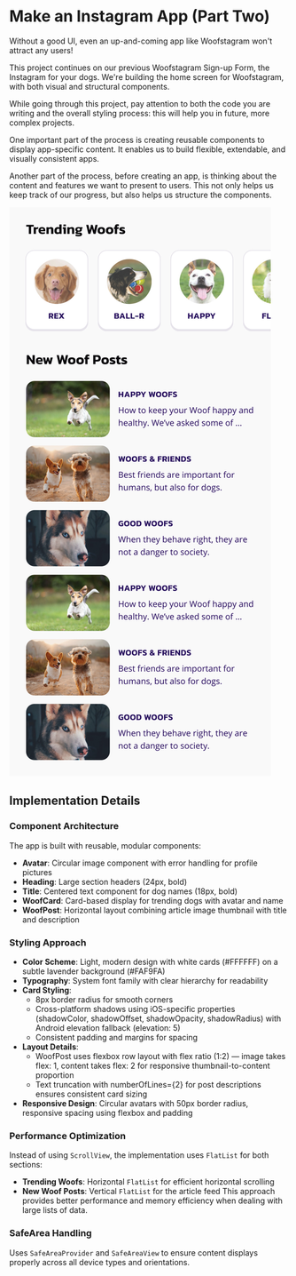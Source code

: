 # Make an Instagram App (Part Two)
Without a good UI, even an up-and-coming app like Woofstagram won't attract any users!

This project continues on our previous Woofstagram Sign-up Form, the Instagram for your dogs. We're building the home screen for Woofstagram, with both visual and structural components.

While going through this project, pay attention to both the code you are writing and the overall styling process: this will help you in future, more complex projects.

One important part of the process is creating reusable components to display app-specific content. It enables us to build flexible, extendable, and visually consistent apps.

Another part of the process, before creating an app, is thinking about the content and features we want to present to users. This not only helps us keep track of our progress, but also helps us structure the components.

![Woofstagram Home Screen Design](./Woofstagram_Home.jpg)

## Implementation Details

### Component Architecture
The app is built with reusable, modular components:
- **Avatar**: Circular image component with error handling for profile pictures
- **Heading**: Large section headers (24px, bold)
- **Title**: Centered text component for dog names (18px, bold)
- **WoofCard**: Card-based display for trending dogs with avatar and name
- **WoofPost**: Horizontal layout combining article image thumbnail with title and description

### Styling Approach
- **Color Scheme**: Light, modern design with white cards (#FFFFFF) on a subtle lavender background (#FAF9FA)
- **Typography**: System font family with clear hierarchy for readability
- **Card Styling**: 
  - 8px border radius for smooth corners
  - Cross-platform shadows using iOS-specific properties (shadowColor, shadowOffset, shadowOpacity, shadowRadius) with Android elevation fallback (elevation: 5)
  - Consistent padding and margins for spacing
- **Layout Details**: 
  - WoofPost uses flexbox row layout with flex ratio (1:2) — image takes flex: 1, content takes flex: 2 for responsive thumbnail-to-content proportion
  - Text truncation with numberOfLines={2} for post descriptions ensures consistent card sizing
- **Responsive Design**: Circular avatars with 50px border radius, responsive spacing using flexbox and padding

### Performance Optimization
Instead of using `ScrollView`, the implementation uses `FlatList` for both sections:
- **Trending Woofs**: Horizontal `FlatList` for efficient horizontal scrolling
- **New Woof Posts**: Vertical `FlatList` for the article feed
This approach provides better performance and memory efficiency when dealing with large lists of data.

### SafeArea Handling
Uses `SafeAreaProvider` and `SafeAreaView` to ensure content displays properly across all device types and orientations.
